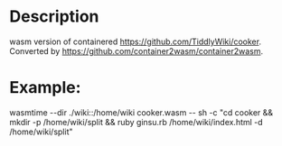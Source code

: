 # Description
wasm version of containered https://github.com/TiddlyWiki/cooker. Converted by https://github.com/container2wasm/container2wasm.

# Example:
wasmtime --dir ./wiki::/home/wiki cooker.wasm -- sh -c "cd cooker && mkdir -p /home/wiki/split && ruby ginsu.rb /home/wiki/index.html -d /home/wiki/split"